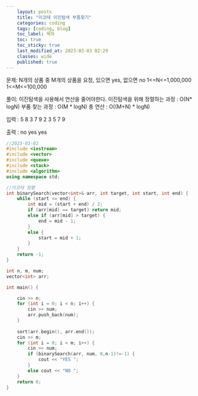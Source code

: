 ```yaml
---
    layout: posts
    title: "이코테 이진탐색 부품찾기"
    categories: coding
    tags: [coding, blog]
    toc_label: 목차
    toc: true
    toc_sticky: true
    last_modified_at: 2023-03-03 02:29
    classes: wide
    published: true
---
```


문제: N개의 상품 중 M개의 상품을 요청, 있으면 yes, 없으면 no
1<=N<=1,000,000
1<=M<=100,000

풀이: 이진탐색을 사용해서 연산을 줄어야한다.
이진탐색을 위해 정렬하는 과정 : O(N* logN)
부품 찾는 과정 : O(M * logN)
총 연산 : O((M+N) * logN)

입력 : 
5
8 3 7 9 2
3
5 7 9

출력 : 
no yes yes

```cpp
//2023-03-02
#include <iostream>
#include <vector>
#include <queue>
#include <stack>
#include <algorithm>
using namespace std;

//이코테 정렬
int binarySearch(vector<int>& arr, int target, int start, int end) {
	while (start <= end) {
		int mid = (start + end) / 2;
		if (arr[mid] == target) return mid;
		else if (arr[mid] > target) {
			end = mid - 1;
		}
		else {
			start = mid + 1;
		}
	}
	return -1;
}

int n, m, num;
vector<int> arr;

int main() {

	cin >> n;
	for (int i = 0; i < n; i++) {
		cin >> num;
		arr.push_back(num);
	}
	
	sort(arr.begin(), arr.end());
	cin >> m;
	for (int i = 0; i < m; i++) {
		cin >> num;
		if (binarySearch(arr, num, 0,n-1)!=-1) {
			cout << "YES ";
		}
		else cout << "NO ";
	}
	return 0;
}
```
